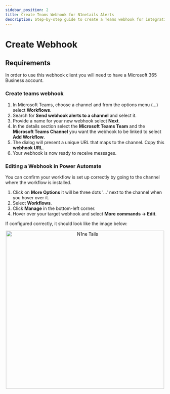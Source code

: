 ```yaml
---
sidebar_position: 2
title: Create Teams Webhook for N1netails Alerts
description: Step-by-step guide to create a Teams webhook for integrating with N1netails, enabling real-time alert notifications in your Teams channel.
---
```


# Create Webhook

## Requirements
In order to use this webhook client you will need to have a Microsoft 365 Business account.

### Create teams webhook

1. In Microsoft Teams, choose a channel and from the options menu (...) select **Workflows**.
2. Search for **Send webhook alerts to a channel** and select it.
3. Provide a name for your new webhook select **Next**.
4. In the details section select the **Microsoft Teams Team** and the **Microsoft Teams Channel** you want the webhook to be linked to select **Add Workflow**.
4. The dialog will present a unique URL that maps to the channel. Copy this **webhook URL**.
5. Your webhook is now ready to receive messages.

### Editing a Webhook in Power Automate
You can confirm your workflow is set up correctly by going to the channel where the workflow is installed.

1. Click on **More Options** it will be three dots '...' next to the channel when you hover over it.
2. Select **Workflows**.
3. Click **Manage** in the bottom-left corner.
4. Hover over your target webhook and select **More commands → Edit**.

If configured correctly, it should look like the image below:

<div align="center">
  <img src="https://raw.github.com/n1netails/n1netails-teams-webhook-client/refs/heads/main/edit-webhook-workflow-setup.png" alt="N1ne Tails" width="500"/>
</div>